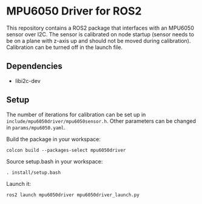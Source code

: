 
# MPU6050 Driver for ROS2
This repository contains a ROS2 package that interfaces with an MPU6050 sensor over I2C. The sensor is calibrated on node startup (sensor needs to be on a plane with z-axis up and should not be moved during calibration). Calibration can be turned off in the launch file.

## Dependencies
-  libi2c-dev

## Setup
The number of iterations for calibration can be set up in `include/mpu6050driver/mpu6050sensor.h`.
Other parameters can be changed in `params/mpu6050.yaml`.

Build the package in your workspace:

    colcon build --packages-select mpu6050driver

Source setup.bash in your workspace:

    . install/setup.bash
    
Launch it:

    ros2 launch mpu6050driver mpu6050driver_launch.py

